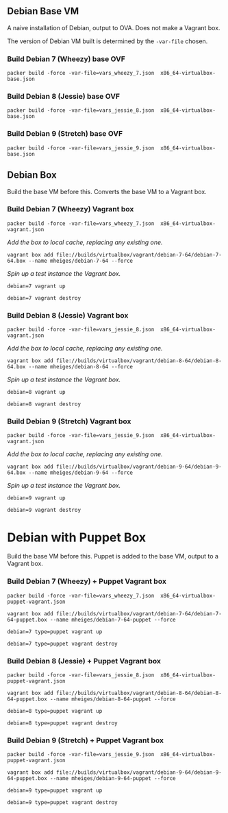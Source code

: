 

## Debian Base VM

A naive installation of Debian, output to OVA. Does not make a Vagrant box.

The version of Debian VM built is determined by the `-var-file` chosen.

### Build Debian 7 (Wheezy) base OVF

````
packer build -force -var-file=vars_wheezy_7.json  x86_64-virtualbox-base.json
````


### Build Debian 8 (Jessie) base OVF

````
packer build -force -var-file=vars_jessie_8.json  x86_64-virtualbox-base.json
````

### Build Debian 9 (Stretch) base OVF

````
packer build -force -var-file=vars_jessie_9.json  x86_64-virtualbox-base.json
````

## Debian Box

Build the base VM before this. Converts the base VM to
a Vagrant box.

### Build Debian 7 (Wheezy) Vagrant box

````
packer build -force -var-file=vars_wheezy_7.json  x86_64-virtualbox-vagrant.json
````

_Add the box to local cache, replacing any existing one._

```
vagrant box add file://builds/virtualbox/vagrant/debian-7-64/debian-7-64.box --name mheiges/debian-7-64 --force
```

_Spin up a test instance the Vagrant box._

````
debian=7 vagrant up

debian=7 vagrant destroy
````

### Build Debian 8 (Jessie) Vagrant box

````
packer build -force -var-file=vars_jessie_8.json  x86_64-virtualbox-vagrant.json
````

_Add the box to local cache, replacing any existing one._

```
vagrant box add file://builds/virtualbox/vagrant/debian-8-64/debian-8-64.box --name mheiges/debian-8-64 --force
```

_Spin up a test instance the Vagrant box._

````
debian=8 vagrant up

debian=8 vagrant destroy
````

### Build Debian 9 (Stretch) Vagrant box

````
packer build -force -var-file=vars_jessie_9.json  x86_64-virtualbox-vagrant.json
````

_Add the box to local cache, replacing any existing one._

```
vagrant box add file://builds/virtualbox/vagrant/debian-9-64/debian-9-64.box --name mheiges/debian-9-64 --force
```

_Spin up a test instance the Vagrant box._

````
debian=9 vagrant up

debian=9 vagrant destroy
````

# Debian with Puppet Box

Build the base VM before this. Puppet is added to the base VM, output to
a Vagrant box.

### Build Debian 7 (Wheezy) + Puppet Vagrant box

````
packer build -force -var-file=vars_wheezy_7.json  x86_64-virtualbox-puppet-vagrant.json
````

````
vagrant box add file://builds/virtualbox/vagrant/debian-7-64/debian-7-64-puppet.box --name mheiges/debian-7-64-puppet --force
````

```
debian=7 type=puppet vagrant up

debian=7 type=puppet vagrant destroy
```

### Build Debian 8 (Jessie) + Puppet Vagrant box

````
packer build -force -var-file=vars_jessie_8.json  x86_64-virtualbox-puppet-vagrant.json
````

````
vagrant box add file://builds/virtualbox/vagrant/debian-8-64/debian-8-64-puppet.box --name mheiges/debian-8-64-puppet --force
````

```
debian=8 type=puppet vagrant up

debian=8 type=puppet vagrant destroy
```

### Build Debian 9 (Stretch) + Puppet Vagrant box

````
packer build -force -var-file=vars_jessie_9.json  x86_64-virtualbox-puppet-vagrant.json
````

````
vagrant box add file://builds/virtualbox/vagrant/debian-9-64/debian-9-64-puppet.box --name mheiges/debian-9-64-puppet --force
````

```
debian=9 type=puppet vagrant up

debian=9 type=puppet vagrant destroy
```

